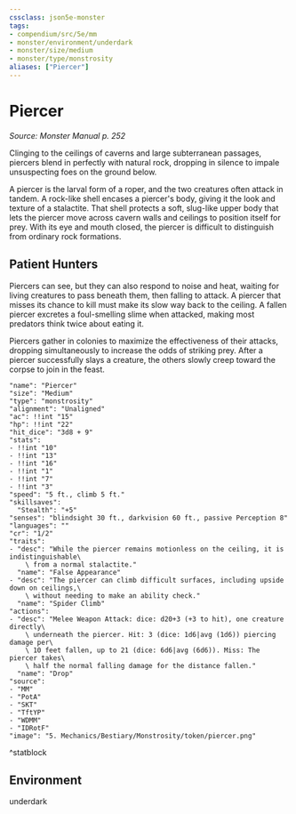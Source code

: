 ```yaml
---
cssclass: json5e-monster
tags:
- compendium/src/5e/mm
- monster/environment/underdark
- monster/size/medium
- monster/type/monstrosity
aliases: ["Piercer"]
---
```

# Piercer
*Source: Monster Manual p. 252*  

Clinging to the ceilings of caverns and large subterranean passages, piercers blend in perfectly with natural rock, dropping in silence to impale unsuspecting foes on the ground below.

A piercer is the larval form of a roper, and the two creatures often attack in tandem. A rock-like shell encases a piercer's body, giving it the look and texture of a stalactite. That shell protects a soft, slug-like upper body that lets the piercer move across cavern walls and ceilings to position itself for prey. With its eye and mouth closed, the piercer is difficult to distinguish from ordinary rock formations.

## Patient Hunters

Piercers can see, but they can also respond to noise and heat, waiting for living creatures to pass beneath them, then falling to attack. A piercer that misses its chance to kill must make its slow way back to the ceiling. A fallen piercer excretes a foul-smelling slime when attacked, making most predators think twice about eating it.

Piercers gather in colonies to maximize the effectiveness of their attacks, dropping simultaneously to increase the odds of striking prey. After a piercer successfully slays a creature, the others slowly creep toward the corpse to join in the feast.

```statblock
"name": "Piercer"
"size": "Medium"
"type": "monstrosity"
"alignment": "Unaligned"
"ac": !!int "15"
"hp": !!int "22"
"hit_dice": "3d8 + 9"
"stats":
- !!int "10"
- !!int "13"
- !!int "16"
- !!int "1"
- !!int "7"
- !!int "3"
"speed": "5 ft., climb 5 ft."
"skillsaves":
  "Stealth": "+5"
"senses": "blindsight 30 ft., darkvision 60 ft., passive Perception 8"
"languages": ""
"cr": "1/2"
"traits":
- "desc": "While the piercer remains motionless on the ceiling, it is indistinguishable\
    \ from a normal stalactite."
  "name": "False Appearance"
- "desc": "The piercer can climb difficult surfaces, including upside down on ceilings,\
    \ without needing to make an ability check."
  "name": "Spider Climb"
"actions":
- "desc": "Melee Weapon Attack: dice: d20+3 (+3 to hit), one creature directly\
    \ underneath the piercer. Hit: 3 (dice: 1d6|avg (1d6)) piercing damage per\
    \ 10 feet fallen, up to 21 (dice: 6d6|avg (6d6)). Miss: The piercer takes\
    \ half the normal falling damage for the distance fallen."
  "name": "Drop"
"source":
- "MM"
- "PotA"
- "SKT"
- "TftYP"
- "WDMM"
- "IDRotF"
"image": "5. Mechanics/Bestiary/Monstrosity/token/piercer.png"
```
^statblock

## Environment

underdark